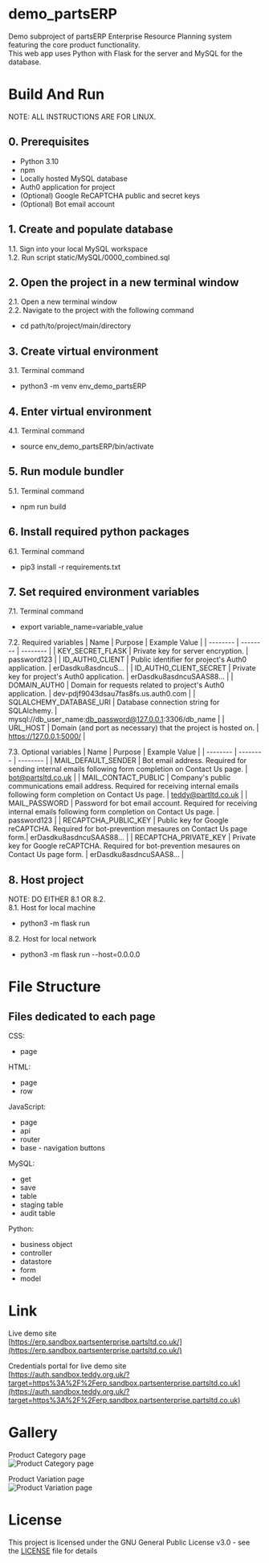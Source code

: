 # demo_partsERP
Demo subproject of partsERP Enterprise Resource Planning system featuring the core product functionality.  
This web app uses Python with Flask for the server and MySQL for the database.

# Build And Run
NOTE: ALL INSTRUCTIONS ARE FOR LINUX.  
## 0. Prerequisites
- Python 3.10
- npm
- Locally hosted MySQL database
- Auth0 application for project
- (Optional) Google ReCAPTCHA public and secret keys
- (Optional) Bot email account

## 1. Create and populate database
1.1. Sign into your local MySQL workspace  
1.2. Run script static/MySQL/0000_combined.sql  

## 2. Open the project in a new terminal window
2.1. Open a new terminal window  
2.2. Navigate to the project with the following command  
- cd path/to/project/main/directory  

## 3. Create virtual environment
3.1. Terminal command  
- python3 -m venv env_demo_partsERP  

## 4. Enter virtual environment
4.1. Terminal command  
- source env_demo_partsERP/bin/activate  

## 5. Run module bundler
5.1. Terminal command  
- npm run build  

## 6. Install required python packages
6.1. Terminal command  
- pip3 install -r requirements.txt  

## 7. Set required environment variables
7.1. Terminal command  
- export variable_name=variable_value  

7.2. Required variables
| Name | Purpose | Example Value |
| -------- | -------- | -------- |
| KEY_SECRET_FLASK | Private key for server encryption. | password123 |
| ID_AUTH0_CLIENT | Public identifier for project's Auth0 application. | erDasdku8asdncuS... |
| ID_AUTH0_CLIENT_SECRET | Private key for project's Auth0 application. | erDasdku8asdncuSAAS88... |
| DOMAIN_AUTH0 | Domain for requests related to project's Auth0 application. | dev-pdjf9043dsau7fas8fs.us.auth0.com |
| SQLALCHEMY_DATABASE_URI | Database connection string for SQLAlchemy. | mysql://db_user_name:db_password@127.0.0.1:3306/db_name |
| URL_HOST | Domain (and port as necessary) that the project is hosted on. | https://127.0.0.1:5000/ |

7.3. Optional variables
| Name | Purpose | Example Value |
| -------- | -------- | -------- |
| MAIL_DEFAULT_SENDER | Bot email address. Required for sending internal emails following form completion on Contact Us page. | bot@partsltd.co.uk |
| MAIL_CONTACT_PUBLIC | Company's public communications email address. Required for receiving internal emails following form completion on Contact Us page. | teddy@partltd.co.uk |
| MAIL_PASSWORD | Password for bot email account. Required for receiving internal emails following form completion on Contact Us page. | password123 |
| RECAPTCHA_PUBLIC_KEY | Public key for Google reCAPTCHA. Required for bot-prevention mesaures on Contact Us page form.| erDasdku8asdncuSAAS88... |
| RECAPTCHA_PRIVATE_KEY | Private key for Google reCAPTCHA. Required for bot-prevention mesaures on Contact Us page form. | erDasdku8asdncuSAAS8... |

## 8. Host project
NOTE: DO EITHER 8.1 OR 8.2.  
8.1. Host for local machine  
- python3 -m flask run

8.2. Host for local network  
- python3 -m flask run --host=0.0.0.0


# File Structure
## Files dedicated to each page
CSS:  
- page  

HTML:  
- page  
- row  

JavaScript:  
- page  
- api  
- router  
- base - navigation buttons  

MySQL:  
- get  
- save  
- table  
- staging table  
- audit table  

Python:  
- business object  
- controller  
- datastore  
- form  
- model  


# Link
Live demo site  
[https://erp.sandbox.partsenterprise.partsltd.co.uk/](https://erp.sandbox.partsenterprise.partsltd.co.uk/)  
  
Credentials portal for live demo site  
[https://auth.sandbox.teddy.org.uk/?target=https%3A%2F%2Ferp.sandbox.partsenterprise.partsltd.co.uk](https://auth.sandbox.teddy.org.uk/?target=https%3A%2F%2Ferp.sandbox.partsenterprise.partsltd.co.uk)  


# Gallery
Product Category page  
![Product Category page](static/docs/page-product_category.png)
  
Product Variation page  
![Product Variation page](static/docs/page-product_variation.png)


# License
This project is licensed under the GNU General Public License v3.0 - see the [LICENSE](LICENSE) file for details